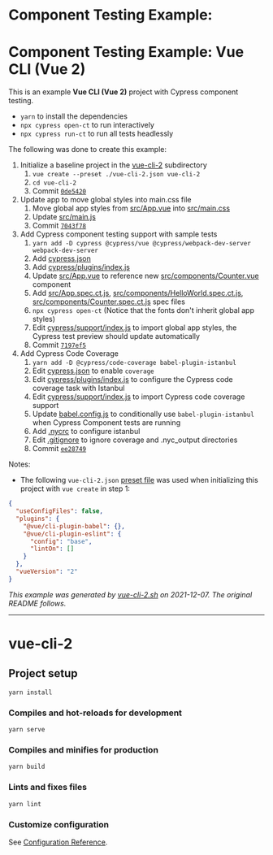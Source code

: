 # Component Testing Example:

# Component Testing Example: Vue CLI (Vue 2)

This is an example **Vue CLI (Vue 2)** project with Cypress component testing.

- `yarn` to install the dependencies
- `npx cypress open-ct` to run interactively
- `npx cypress run-ct` to run all tests headlessly

The following was done to create this example:

1. Initialize a baseline project in the [vue-cli-2](.) subdirectory
   1. `vue create --preset ./vue-cli-2.json vue-cli-2`
   2. `cd vue-cli-2`
   3. Commit [`0de5420`](https://github.com/cypress-io/cypress-component-testing-examples/commit/0de542075adea7be3492b2adf2ea77fa90d0e73d)
2. Update app to move global styles into main.css file
   1. Move global app styles from [src/App.vue](src/App.vue) into [src/main.css](src/main.css)
   2. Update [src/main.js](src/main.js)
   3. Commit [`7043f78`](https://github.com/cypress-io/cypress-component-testing-examples/commit/7043f7868d64134c73a926a47267d75e0dd2d3a8)
3. Add Cypress component testing support with sample tests
   1. `yarn add -D cypress @cypress/vue @cypress/webpack-dev-server webpack-dev-server`
   2. Add [cypress.json](cypress.json)
   3. Add [cypress/plugins/index.js](cypress/plugins/index.js)
   4. Update [src/App.vue](src/App.vue) to reference new [src/components/Counter.vue](src/components/Counter.vue) component
   5. Add [src/App.spec.ct.js](src/App.spec.ct.js), [src/components/HelloWorld.spec.ct.js](src/components/HelloWorld.spec.ct.js), [src/components/Counter.spec.ct.js](src/components/Counter.spec.ct.js) spec files
   6. `npx cypress open-ct` (Notice that the fonts don't inherit global app styles)
   7. Edit [cypress/support/index.js](cypress/support/index.js) to import global app styles, the Cypress test preview should update automatically
   8. Commit [`7197ef5`](https://github.com/cypress-io/cypress-component-testing-examples/commit/7197ef5e059d589df84a108376870749fea7c330)
4. Add Cypress Code Coverage
   1. `yarn add -D @cypress/code-coverage babel-plugin-istanbul`
   2. Edit [cypress.json](cypress.json) to enable `coverage`
   3. Edit [cypress/plugins/index.js](cypress/plugins/index.js) to configure the Cypress code coverage task with Istanbul
   4. Edit [cypress/support/index.js](cypress/support/index.js) to import Cypress code coverage support
   5. Update [babel.config.js](babel.config.js) to conditionally use `babel-plugin-istanbul` when Cypress Component tests are running
   6. Add [.nycrc](.nycrc) to configure istanbul
   7. Edit [.gitignore](.gitignore) to ignore coverage and .nyc_output directories
   8. Commit [`ee28749`](https://github.com/cypress-io/cypress-component-testing-examples/commit/ee2874917edb8a7d7b0c850c122995886d165a4c)

Notes:

- The following `vue-cli-2.json` [preset file](https://cli.vuejs.org/guide/plugins-and-presets.html#local-filesystem-preset) was used when initializing this project with `vue create` in step 1:

```json
{
  "useConfigFiles": false,
  "plugins": {
    "@vue/cli-plugin-babel": {},
    "@vue/cli-plugin-eslint": {
      "config": "base",
      "lintOn": []
    }
  },
  "vueVersion": "2"
}
```

_This example was generated by [vue-cli-2.sh](https://github.com/cypress-io/cypress-component-testing-examples/blob/main/scripts/vue-cli-2.sh) on 2021-12-07. The original README follows._

---

# vue-cli-2

## Project setup

```
yarn install
```

### Compiles and hot-reloads for development

```
yarn serve
```

### Compiles and minifies for production

```
yarn build
```

### Lints and fixes files

```
yarn lint
```

### Customize configuration

See [Configuration Reference](https://cli.vuejs.org/config/).
